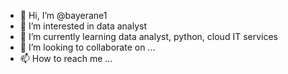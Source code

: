 - 👋 Hi, I’m @bayerane1
- 👀 I’m interested in data analyst 
- 🌱 I’m currently learning data analyst, python, cloud IT services 
- 💞️ I’m looking to collaborate on ...
- 📫 How to reach me ...

<!---
bayerane1/bayerane1 is a ✨ special ✨ repository because its `README.md` (this file) appears on your GitHub profile.
You can click the Preview link to take a look at your changes.
--->
